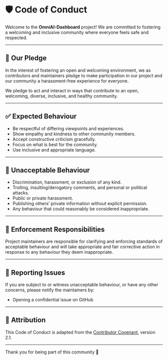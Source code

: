 # 🛡️ Code of Conduct

Welcome to the **OmniAI-Dashboard** project! We are committed to fostering a welcoming and inclusive community where everyone feels safe and respected.

---

## 💬 Our Pledge

In the interest of fostering an open and welcoming environment, we as contributors and maintainers pledge to make participation in our project and our community a harassment-free experience for everyone.

We pledge to act and interact in ways that contribute to an open, welcoming, diverse, inclusive, and healthy community.

---

## ✅ Expected Behaviour

- Be respectful of differing viewpoints and experiences.
- Show empathy and kindness to other community members.
- Accept constructive criticism gracefully.
- Focus on what is best for the community.
- Use inclusive and appropriate language.

---

## 🚫 Unacceptable Behaviour

- Discrimination, harassment, or exclusion of any kind.
- Trolling, insulting/derogatory comments, and personal or political attacks.
- Public or private harassment.
- Publishing others’ private information without explicit permission.
- Any behaviour that could reasonably be considered inappropriate.

---

## 🚨 Enforcement Responsibilities

Project maintainers are responsible for clarifying and enforcing standards of acceptable behaviour and will take appropriate and fair corrective action in response to any behaviour they deem inappropriate.

---

## 📝 Reporting Issues

If you are subject to or witness unacceptable behaviour, or have any other concerns, please notify the maintainers by:
- Opening a confidential issue on GitHub


---

## 👥 Attribution

This Code of Conduct is adapted from the [Contributor Covenant](https://www.contributor-covenant.org), version 2.1.

---

Thank you for being part of this community 💙